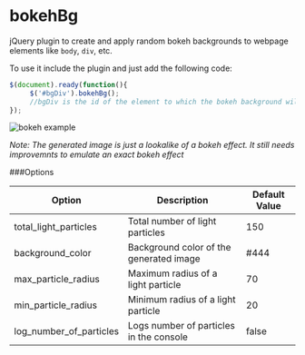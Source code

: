 bokehBg
=======

jQuery plugin to create and apply random bokeh backgrounds to webpage elements like `body`, `div`, etc.

To use it include the plugin and just add the following code:

  ```javascript
  $(document).ready(function(){
       $('#bgDiv').bokehBg(); 
       //bgDiv is the id of the element to which the bokeh background will be applied
  });
  ```
  
  ![bokeh example][bokehbg]
  
  [bokehbg]:http://hbmdev.net/uplds/bokehbg.png "Bokeh Background"
  
  *Note: The generated image is just a lookalike of a bokeh effect. It still needs improvemnts to emulate an exact bokeh effect*

###Options

| Option        | Description                                   | Default Value
| ------------- |-------------                                  |-------------  
| total_light_particles | Total number of light particles       | 150
| background_color | Background color of the generated image    | #444
| max_particle_radius | Maximum radius of a light particle | 70
| min_particle_radius | Minimum radius of a light particle | 20
| log_number_of_particles | Logs number of particles in the console | false
